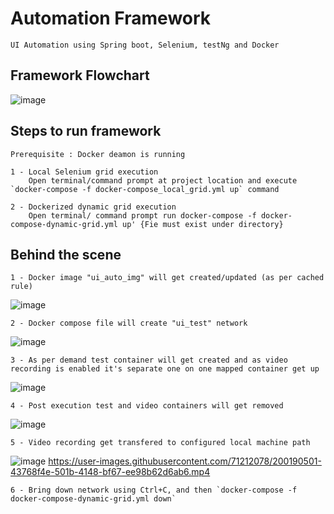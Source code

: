 # Automation Framework
    UI Automation using Spring boot, Selenium, testNg and Docker
  
## Framework Flowchart

![image](https://user-images.githubusercontent.com/71212078/200164024-025bc498-b72d-4d19-8b46-9bd9be8299b0.png)

## Steps to run framework
    Prerequisite : Docker deamon is running 

    1 - Local Selenium grid execution
        Open terminal/command prompt at project location and execute `docker-compose -f docker-compose_local_grid.yml up` command

    2 - Dockerized dynamic grid execution 
        Open terminal/ command prompt run docker-compose -f docker-compose-dynamic-grid.yml up' {Fie must exist under directory}
        
 ## Behind the scene

    1 - Docker image "ui_auto_img" will get created/updated (as per cached rule)
   ![image](https://user-images.githubusercontent.com/71212078/200178341-566bb9c2-ff13-4a54-b8e5-da86bc1f0168.png)
   
    2 - Docker compose file will create "ui_test" network
   ![image](https://user-images.githubusercontent.com/71212078/200178518-65f65422-984c-44da-bbad-7c5c93a5674f.png)
   
    3 - As per demand test container will get created and as video recording is enabled it's separate one on one mapped container get up
   ![image](https://user-images.githubusercontent.com/71212078/200178621-d2f06fb1-6a7e-4f95-8fe2-95cc7d4c77cc.png)
   
    4 - Post execution test and video containers will get removed 
   ![image](https://user-images.githubusercontent.com/71212078/200178668-185c6211-fd42-41d2-b83f-3150b84b6376.png)
  

    5 - Video recording get transfered to configured local machine path
   ![image](https://user-images.githubusercontent.com/71212078/200178766-72b628a1-5efd-45f7-9196-57492b283441.png)
    https://user-images.githubusercontent.com/71212078/200190501-43768f4e-501b-4148-bf67-ee98b62d6ab6.mp4
   
   
    6 - Bring down network using Ctrl+C, and then `docker-compose -f docker-compose-dynamic-grid.yml down`
